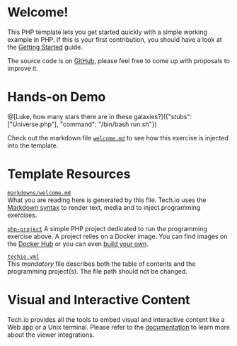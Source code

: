 # Welcome!

This PHP template lets you get started quickly with a simple working example in PHP. If this is your first contribution, you should have a look at the [Getting Started](/doc/getting-started-create-playground) guide.


The source code is on [GitHub](https://github.com/sidsharma27/techio-php-template), please feel free to come up with proposals to improve it.

# Hands-on Demo

@[Luke, how many stars there are in these galaxies?]({"stubs": ["Universe.php"], "command": "/bin/bash run.sh"})

Check out the markdown file [`welcome.md`]() to see how this exercise is injected into the template.

# Template Resources

[`markdowns/welcome.md`](https://github.com/sidsharma27/techio-php-template/blob/master/markdowns/welcome.md)  
What you are reading here is generated by this file. Tech.io uses the [Markdown syntax](/doc/reference-markdowns) to render text, media and to inject programming exercises.


[`php-project`](https://github.com/sidsharma27/techio-php-template)
A simple PHP project dedicated to run the programming exercise above. A project relies on a Docker image. You can find images on the [Docker Hub](https://hub.docker.com/explore/) or you can even [build your own](/doc/reference-runner).


[`techio.yml`](https://github.com/sidsharma27/techio-php-template/blob/master/techio.yml)  
This *mandatory* file describes both the table of contents and the programming project(s). The file path should not be changed.


# Visual and Interactive Content

Tech.io provides all the tools to embed visual and interactive content like a Web app or a Unix terminal. Please refer to the [documentation](/doc) to learn more about the viewer integrations.


